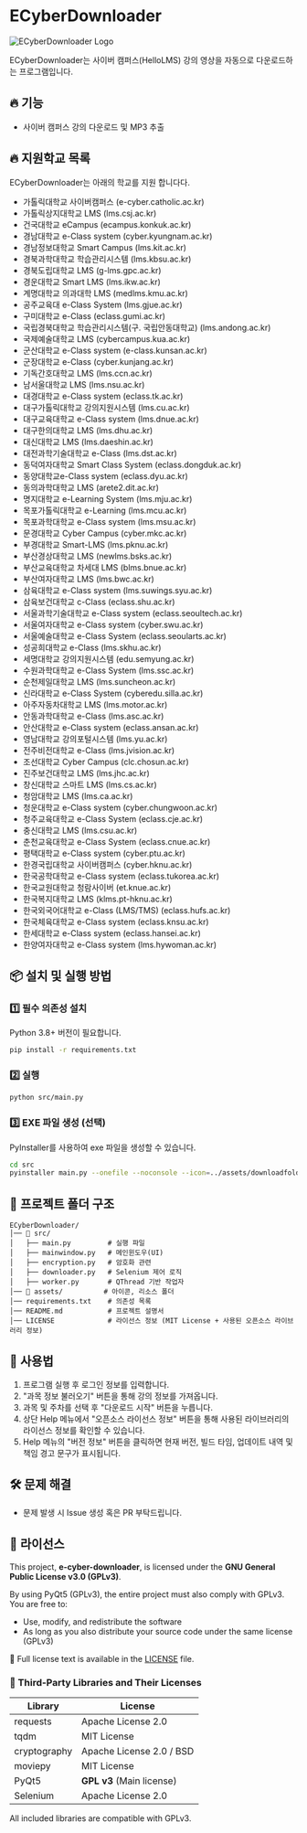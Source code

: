 # ECyberDownloader

![ECyberDownloader Logo](assets/downloadfolderblank_99350.ico)

ECyberDownloader는 사이버 캠퍼스(HelloLMS) 강의 영상을 자동으로 다운로드하는 프로그램입니다.

## 🔥 기능
- 사이버 캠퍼스 강의 다운로드 및 MP3 추출

## 🔥 지원학교 목록
ECyberDownloader는 아래의 학교를 지원 합니다다.

- 가톨릭대학교 사이버캠퍼스 (e-cyber.catholic.ac.kr)
- 가톨릭상지대학교 LMS (lms.csj.ac.kr)
- 건국대학교 eCampus (ecampus.konkuk.ac.kr)
- 경남대학교 e-Class system (cyber.kyungnam.ac.kr)
- 경남정보대학교 Smart Campus (lms.kit.ac.kr)
- 경북과학대학교 학습관리시스템 (lms.kbsu.ac.kr)
- 경북도립대학교 LMS (g-lms.gpc.ac.kr)
- 경운대학교 Smart LMS (lms.ikw.ac.kr)
- 계명대학교 의과대학 LMS (medlms.kmu.ac.kr)
- 공주교육대 e-Class System (lms.gjue.ac.kr)
- 구미대학교 e-Class (eclass.gumi.ac.kr)
- 국립경북대학교 학습관리시스템(구. 국립안동대학교) (lms.andong.ac.kr)
- 국제예술대학교 LMS (cybercampus.kua.ac.kr)
- 군산대학교 e-Class system (e-class.kunsan.ac.kr)
- 군장대학교 e-Class (cyber.kunjang.ac.kr)
- 기독간호대학교 LMS (lms.ccn.ac.kr)
- 남서울대학교 LMS (lms.nsu.ac.kr)
- 대경대학교 e-Class system (eclass.tk.ac.kr)
- 대구가톨릭대학교 강의지원시스템 (lms.cu.ac.kr)
- 대구교육대학교 e-Class system (lms.dnue.ac.kr)
- 대구한의대학교 LMS (lms.dhu.ac.kr)
- 대신대학교 LMS (lms.daeshin.ac.kr)
- 대전과학기술대학교 e-Class (lms.dst.ac.kr)
- 동덕여자대학교 Smart Class System (eclass.dongduk.ac.kr)
- 동양대학교e-Class system (eclass.dyu.ac.kr)
- 동의과학대학교 LMS (arete2.dit.ac.kr)
- 명지대학교 e-Learning System (lms.mju.ac.kr)
- 목포가톨릭대학교 e-Learning (lms.mcu.ac.kr)
- 목포과학대학교 e-Class system (lms.msu.ac.kr)
- 문경대학교 Cyber Campus (cyber.mkc.ac.kr)
- 부경대학교 Smart-LMS (lms.pknu.ac.kr)
- 부산경상대학교 LMS (newlms.bsks.ac.kr)
- 부산교육대학교 차세대 LMS (blms.bnue.ac.kr)
- 부산여자대학교 LMS (lms.bwc.ac.kr)
- 삼육대학교 e-Class system (lms.suwings.syu.ac.kr)
- 삼육보건대학교 c-Class (eclass.shu.ac.kr)
- 서울과학기술대학교 e-Class system (eclass.seoultech.ac.kr)
- 서울여자대학교 e-Class system (cyber.swu.ac.kr)
- 서울예술대학교 e-Class System (eclass.seoularts.ac.kr)
- 성공희대학교 e-Class (lms.skhu.ac.kr)
- 세명대학교 강의지원시스템 (edu.semyung.ac.kr)
- 수원과학대학교 e-Class System (lms.ssc.ac.kr)
- 순천제일대학교 LMS (lms.suncheon.ac.kr)
- 신라대학교 e-Class System (cyberedu.silla.ac.kr)
- 아주자동차대학교 LMS (lms.motor.ac.kr)
- 안동과학대학교 e-Class (lms.asc.ac.kr)
- 안산대학교 e-Class system (eclass.ansan.ac.kr)
- 영남대학교 강의포털시스템 (lms.yu.ac.kr)
- 전주비전대학교 e-Class (lms.jvision.ac.kr)
- 조선대학교 Cyber Campus (clc.chosun.ac.kr)
- 진주보건대학교 LMS (lms.jhc.ac.kr)
- 창신대학교 스마트 LMS (lms.cs.ac.kr)
- 청암대학교 LMS (lms.ca.ac.kr)
- 청운대학교 e-Class system (cyber.chungwoon.ac.kr)
- 청주교육대학교 e-Class System (eclass.cje.ac.kr)
- 충신대학교 LMS (lms.csu.ac.kr)
- 춘천교육대학교 e-Class System (eclass.cnue.ac.kr)
- 평택대학교 e-Class system (cyber.ptu.ac.kr)
- 한경국립대학교 사이버캠퍼스 (cyber.hknu.ac.kr)
- 한국공학대학교 e-Class system (eclass.tukorea.ac.kr)
- 한국교원대학교 청람사이버 (et.knue.ac.kr)
- 한국복지대학교 LMS (klms.pt-hknu.ac.kr)
- 한국외국어대학교 e-Class (LMS/TMS) (eclass.hufs.ac.kr)
- 한국체육대학교 e-Class system (eclass.knsu.ac.kr)
- 한세대학교 e-Class system (eclass.hansei.ac.kr)
- 한양여자대학교 e-Class system (lms.hywoman.ac.kr)

## 📦 설치 및 실행 방법

### 1️⃣ 필수 의존성 설치
Python 3.8+ 버전이 필요합니다.
```bash
pip install -r requirements.txt
```

### 2️⃣ 실행
```bash
python src/main.py
```

### 3️⃣ EXE 파일 생성 (선택)
PyInstaller를 사용하여 exe 파일을 생성할 수 있습니다.
```bash
cd src
pyinstaller main.py --onefile --noconsole --icon=../assets/downloadfolderblank_99350.ico --noupx
```

## 📁 프로젝트 폴더 구조
```
ECyberDownloader/
│── 📂 src/
│   ├── main.py         # 실행 파일
│   ├── mainwindow.py   # 메인윈도우(UI)
│   ├── encryption.py   # 암호화 관련
│   ├── downloader.py   # Selenium 제어 로직
│   ├── worker.py       # QThread 기반 작업자
│── 📂 assets/          # 아이콘, 리소스 폴더
│── requirements.txt    # 의존성 목록
│── README.md           # 프로젝트 설명서
│── LICENSE             # 라이선스 정보 (MIT License + 사용된 오픈소스 라이브러리 정보)
```

## 📝 사용법
1. 프로그램 실행 후 로그인 정보를 입력합니다.
2. "과목 정보 불러오기" 버튼을 통해 강의 정보를 가져옵니다.
3. 과목 및 주차를 선택 후 "다운로드 시작" 버튼을 누릅니다.
4. 상단 Help 메뉴에서 "오픈소스 라이선스 정보" 버튼을 통해 사용된 라이브러리의 라이선스 정보를 확인할 수 있습니다.
5. Help 메뉴의 "버전 정보" 버튼을 클릭하면 현재 버전, 빌드 타임, 업데이트 내역 및 책임 경고 문구가 표시됩니다.

## 🛠 문제 해결
- 문제 발생 시 Issue 생성 혹은 PR 부탁드립니다.

## 📜 라이선스
This project, **e-cyber-downloader**, is licensed under the **GNU General Public License v3.0 (GPLv3)**.

By using PyQt5 (GPLv3), the entire project must also comply with GPLv3. You are free to:

- Use, modify, and redistribute the software
- As long as you also distribute your source code under the same license (GPLv3)

🔗 Full license text is available in the [LICENSE](./LICENSE) file.

### 🧩 Third-Party Libraries and Their Licenses

| Library        | License                   |
|----------------|----------------------------|
| requests       | Apache License 2.0         |
| tqdm           | MIT License                |
| cryptography   | Apache License 2.0 / BSD   |
| moviepy        | MIT License                |
| PyQt5          | **GPL v3** (Main license)  |
| Selenium       | Apache License 2.0         |

All included libraries are compatible with GPLv3.

